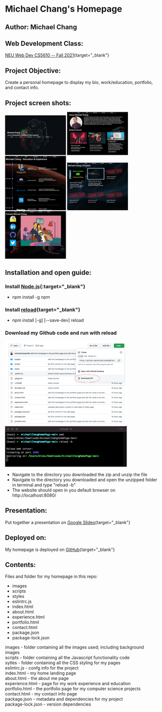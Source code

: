# Michael Chang's Homepage

## Author: Michael Chang

## Web Development Class: 
[NEU Web Dev CS5610 -- Fall 2021](https://johnguerra.co/classes/webDevelopment_fall_2021/){target="_blank"}

## Project Objective: 
Create a personal homepage to display my bio, work/education, portfolio, and contact info.

## Project screen shots:
<p float="left">
  <img src="https://raw.githubusercontent.com/michaelchang106/michaelChangHomePage/main/images/mc_homepage_landing.png" alt="homepage screenshot" width="200" height="auto">
  <img src="https://raw.githubusercontent.com/michaelchang106/michaelChangHomePage/main/images/mc_about_me_page.png" alt="about me screenshot" width="200" height="auto">
  <img src="https://raw.githubusercontent.com/michaelchang106/michaelChangHomePage/main/images/mc_experience_page.png" alt="experience screenshot" width="200" height="auto">
  <img src="https://raw.githubusercontent.com/michaelchang106/michaelChangHomePage/main/images/mc_portfolio_page.png" alt="portfolio screenshot" width="200" height="auto">
  <img src="https://raw.githubusercontent.com/michaelchang106/michaelChangHomePage/main/images/mc_contact_page.png" alt="contact screenshot" width="200" height="auto">
</p>

## Installation and open guide:

### Install [Node.js](https://docs.npmjs.com/downloading-and-installing-node-js-and-npm){:target="_blank"}

* npm install -g npm

### Install [reload](https://www.npmjs.com/package/reload){target="_blank"}
* npm install [-g] [--save-dev] reload

### Download my Github code and run with reload

<p float="left">
  <img src="https://raw.githubusercontent.com/michaelchang106/michaelChangHomePage/main/images/download_github_code.png" alt="contact screenshot" width="400" height="auto">
  <img src="https://raw.githubusercontent.com/michaelchang106/michaelChangHomePage/main/images/reload_terminal.png" alt="contact screenshot" width="400" height="auto">
</p>

* Navigate to the directory you downloaded the zip and unzip the file
* Navigate to the directory you downloaded and open the unzipped folder in terminal and type "reload -b"
* The website should open in you default browser on http://localhost:8080/

<!--
### Demonstration: In [this](https://youtu.be/IE_rhDV3S2I) YouTube video I give a quick demeonstration of my website and some of its features.-->

## Presentation: 
Put together a presentation on [Google Slides](https://docs.google.com/presentation/d/1cP43tnNqBElpOA78YLprEI56y0eBUEhre6AsT7dmPtk/edit?usp=sharing){target="_blank"}

## Deployed on: 
My homepage is deployed on [GitHub](https://michaelchang106.github.io/michaelChangHomePage/){target="_blank"}

## Contents: 
Files and folder for my homepage in this repo:
* images 
* scripts
* styles
* eslintrc.js
* index.html
* about.html
* experience.html
* portfolio.html
* contact.html
* package.json
* package-lock.json

images - folder containing all the images used; including background images  
scripts - folder containing all the Javascript functionality code  
sytles - folder containing all the CSS styling for my pages  
eslintrc.js - confg info for the project  
index.html - my home landing page  
about.html - the about me page  
experience.html - page for my work experience and education  
portfolio.html - the portfolio page for my computer science projects  
contact.html - my contact info page  
package.json - metadata and dependencies for my project  
package-lock.json - version dependencies  
